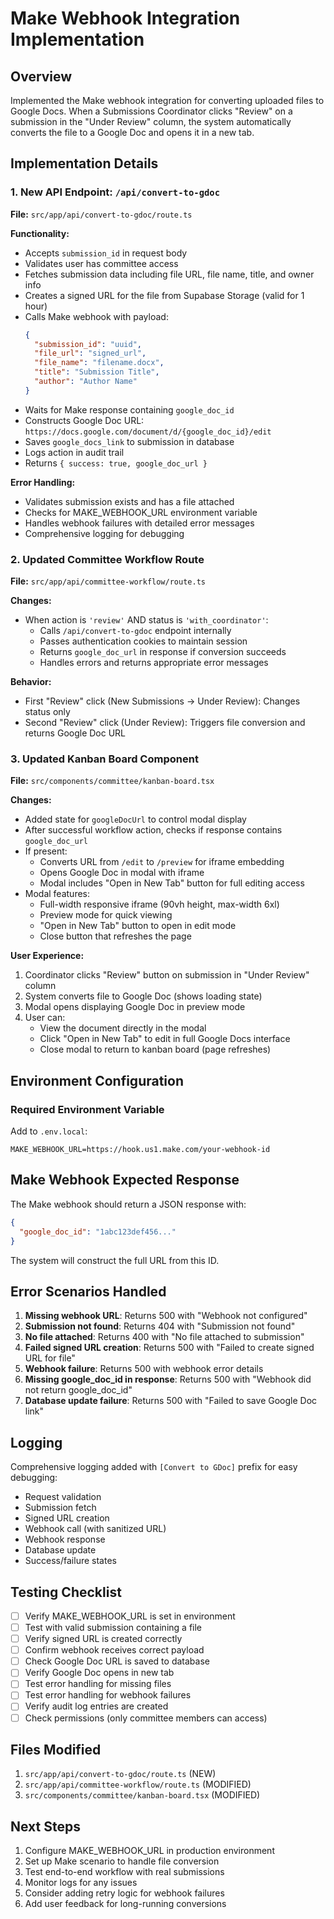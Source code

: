 # Make Webhook Integration Implementation

## Overview
Implemented the Make webhook integration for converting uploaded files to Google Docs. When a Submissions Coordinator clicks "Review" on a submission in the "Under Review" column, the system automatically converts the file to a Google Doc and opens it in a new tab.

## Implementation Details

### 1. New API Endpoint: `/api/convert-to-gdoc`
**File:** `src/app/api/convert-to-gdoc/route.ts`

**Functionality:**
- Accepts `submission_id` in request body
- Validates user has committee access
- Fetches submission data including file URL, file name, title, and owner info
- Creates a signed URL for the file from Supabase Storage (valid for 1 hour)
- Calls Make webhook with payload:
  ```json
  {
    "submission_id": "uuid",
    "file_url": "signed_url",
    "file_name": "filename.docx",
    "title": "Submission Title",
    "author": "Author Name"
  }
  ```
- Waits for Make response containing `google_doc_id`
- Constructs Google Doc URL: `https://docs.google.com/document/d/{google_doc_id}/edit`
- Saves `google_docs_link` to submission in database
- Logs action in audit trail
- Returns `{ success: true, google_doc_url }`

**Error Handling:**
- Validates submission exists and has a file attached
- Checks for MAKE_WEBHOOK_URL environment variable
- Handles webhook failures with detailed error messages
- Comprehensive logging for debugging

### 2. Updated Committee Workflow Route
**File:** `src/app/api/committee-workflow/route.ts`

**Changes:**
- When action is `'review'` AND status is `'with_coordinator'`:
  - Calls `/api/convert-to-gdoc` endpoint internally
  - Passes authentication cookies to maintain session
  - Returns `google_doc_url` in response if conversion succeeds
  - Handles errors and returns appropriate error messages

**Behavior:**
- First "Review" click (New Submissions → Under Review): Changes status only
- Second "Review" click (Under Review): Triggers file conversion and returns Google Doc URL

### 3. Updated Kanban Board Component
**File:** `src/components/committee/kanban-board.tsx`

**Changes:**
- Added state for `googleDocUrl` to control modal display
- After successful workflow action, checks if response contains `google_doc_url`
- If present:
  - Converts URL from `/edit` to `/preview` for iframe embedding
  - Opens Google Doc in modal with iframe
  - Modal includes "Open in New Tab" button for full editing access
- Modal features:
  - Full-width responsive iframe (90vh height, max-width 6xl)
  - Preview mode for quick viewing
  - "Open in New Tab" button to open in edit mode
  - Close button that refreshes the page

**User Experience:**
1. Coordinator clicks "Review" button on submission in "Under Review" column
2. System converts file to Google Doc (shows loading state)
3. Modal opens displaying Google Doc in preview mode
4. User can:
   - View the document directly in the modal
   - Click "Open in New Tab" to edit in full Google Docs interface
   - Close modal to return to kanban board (page refreshes)

## Environment Configuration

### Required Environment Variable
Add to `.env.local`:
```
MAKE_WEBHOOK_URL=https://hook.us1.make.com/your-webhook-id
```

## Make Webhook Expected Response

The Make webhook should return a JSON response with:
```json
{
  "google_doc_id": "1abc123def456..."
}
```

The system will construct the full URL from this ID.

## Error Scenarios Handled

1. **Missing webhook URL**: Returns 500 with "Webhook not configured"
2. **Submission not found**: Returns 404 with "Submission not found"
3. **No file attached**: Returns 400 with "No file attached to submission"
4. **Failed signed URL creation**: Returns 500 with "Failed to create signed URL for file"
5. **Webhook failure**: Returns 500 with webhook error details
6. **Missing google_doc_id in response**: Returns 500 with "Webhook did not return google_doc_id"
7. **Database update failure**: Returns 500 with "Failed to save Google Doc link"

## Logging

Comprehensive logging added with `[Convert to GDoc]` prefix for easy debugging:
- Request validation
- Submission fetch
- Signed URL creation
- Webhook call (with sanitized URL)
- Webhook response
- Database update
- Success/failure states

## Testing Checklist

- [ ] Verify MAKE_WEBHOOK_URL is set in environment
- [ ] Test with valid submission containing a file
- [ ] Verify signed URL is created correctly
- [ ] Confirm webhook receives correct payload
- [ ] Check Google Doc URL is saved to database
- [ ] Verify Google Doc opens in new tab
- [ ] Test error handling for missing files
- [ ] Test error handling for webhook failures
- [ ] Verify audit log entries are created
- [ ] Check permissions (only committee members can access)

## Files Modified

1. `src/app/api/convert-to-gdoc/route.ts` (NEW)
2. `src/app/api/committee-workflow/route.ts` (MODIFIED)
3. `src/components/committee/kanban-board.tsx` (MODIFIED)

## Next Steps

1. Configure MAKE_WEBHOOK_URL in production environment
2. Set up Make scenario to handle file conversion
3. Test end-to-end workflow with real submissions
4. Monitor logs for any issues
5. Consider adding retry logic for webhook failures
6. Add user feedback for long-running conversions
